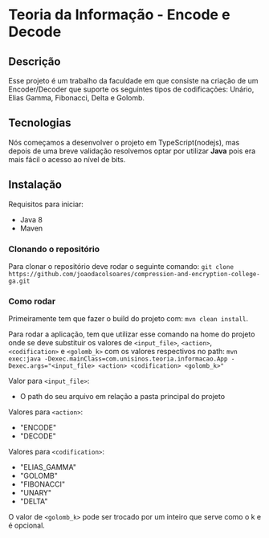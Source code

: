 # Teoria da Informação - Encode e Decode

## Descrição
Esse projeto é um trabalho da faculdade em que consiste na criação de um Encoder/Decoder que suporte os seguintes tipos de codificações: Unário, Elias Gamma, Fibonacci, Delta e Golomb. 

## Tecnologias
Nós começamos a desenvolver o projeto em TypeScript(nodejs), mas depois de uma breve validação resolvemos optar por utilizar **Java** pois era mais fácil o acesso ao nível de bits. 

## Instalação
Requisitos para iniciar: 
 - Java 8 
 - Maven

### Clonando o repositório
Para clonar o repositório deve rodar o seguinte comando:
`git clone https://github.com/joaodacolsoares/compression-and-encryption-college-ga.git`

### Como rodar
Primeiramente tem que fazer o build do projeto com: `mvn clean install`.

Para rodar a aplicação, tem que utilizar esse comando na home do projeto onde se deve substituir os valores de 
 `<input_file>`, `<action>`, `<codification>` e `<golomb_k>` com os valores respectivos no path:
`mvn exec:java -Dexec.mainClass=com.unisinos.teoria.informacao.App -Dexec.args="<input_file> <action> <codification> <golomb_k>"`

Valor para `<input_file>`:
 - O path do seu arquivo em relação a pasta principal do projeto

Valores para `<action>`:
-   "ENCODE"
-   "DECODE"

Valores para `<codification>`:
-   "ELIAS_GAMMA"
-   "GOLOMB"
-   "FIBONACCI"
-   "UNARY"
-   "DELTA"

O valor de `<golomb_k>` pode ser trocado por um inteiro que serve como o k e é opcional.
